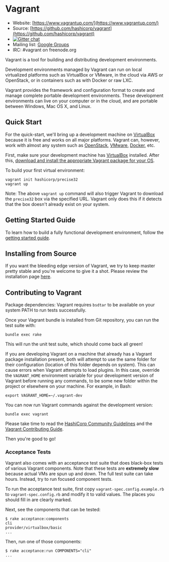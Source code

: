# Vagrant

* Website: [https://www.vagrantup.com/](https://www.vagrantup.com/)
* Source: [https://github.com/hashicorp/vagrant](https://github.com/hashicorp/vagrant)
* [![Gitter chat](https://badges.gitter.im/mitchellh/vagrant.png)](https://gitter.im/mitchellh/vagrant)
* Mailing list: [Google Groups](https://groups.google.com/group/vagrant-up)
* IRC: #vagrant on freenode.org

Vagrant is a tool for building and distributing development environments.

Development environments managed by Vagrant can run on local virtualized
platforms such as VirtualBox or VMware, in the cloud via AWS or OpenStack,
or in containers such as with Docker or raw LXC.

Vagrant provides the framework and configuration format to create and
manage complete portable development environments. These development
environments can live on your computer or in the cloud, and are portable
between Windows, Mac OS X, and Linux.

## Quick Start

For the quick-start, we'll bring up a development machine on
[VirtualBox](https://www.virtualbox.org/) because it is free and works
on all major platforms. Vagrant can, however, work with almost any
system such as [OpenStack](https://www.openstack.org/), [VMware](https://www.vmware.com/), [Docker](https://docs.docker.com/), etc.

First, make sure your development machine has
[VirtualBox](https://www.virtualbox.org/)
installed. After this,
[download and install the appropriate Vagrant package for your OS](https://www.vagrantup.com/downloads.html).

To build your first virtual environment:

    vagrant init hashicorp/precise32
    vagrant up

Note: The above `vagrant up` command will also trigger Vagrant to download the
`precise32` box via the specified URL. Vagrant only does this if it detects that
the box doesn't already exist on your system.

## Getting Started Guide

To learn how to build a fully functional development environment, follow the
[getting started guide](https://www.vagrantup.com/docs/getting-started/index.html).

## Installing from Source

If you want the bleeding edge version of Vagrant, we try to keep master pretty stable
and you're welcome to give it a shot. Please review the installation page [here](https://www.vagrantup.com/docs/installation/source.html).

## Contributing to Vagrant

Package dependencies: Vagrant requires `bsdtar` to be available on your system PATH to run tests successfully.

Once your Vagrant bundle is installed from Git repository, you can run the test suite with:

    bundle exec rake

This will run the unit test suite, which should come back all green!

If you are developing Vagrant on a machine that already has a Vagrant package installation present, both will attempt to use the same folder for their configuration (location of this folder depends on system). This can cause errors when Vagrant attempts to load plugins. In this case, override the `VAGRANT_HOME` environment variable for your development version of Vagrant before running any commands, to be some new folder within the project or elsewhere on your machine. For example, in Bash:

    export VAGRANT_HOME=~/.vagrant-dev

You can now run Vagrant commands against the development version:

    bundle exec vagrant

Please take time to read the [HashiCorp Community Guidelines](https://www.hashicorp.com/community-guidelines) and the [Vagrant Contributing Guide](https://github.com/hashicorp/vagrant/blob/master/.github/CONTRIBUTING.md).

Then you're good to go!

### Acceptance Tests

Vagrant also comes with an acceptance test suite that does black-box
tests of various Vagrant components. Note that these tests are **extremely
slow** because actual VMs are spun up and down. The full test suite can
take hours. Instead, try to run focused component tests.

To run the acceptance test suite, first copy `vagrant-spec.config.example.rb`
to `vagrant-spec.config.rb` and modify it to valid values. The places you
should fill in are clearly marked.

Next, see the components that can be tested:

```
$ rake acceptance:components
cli
provider/virtualbox/basic
...
```

Then, run one of those components:

```
$ rake acceptance:run COMPONENTS="cli"
...
```

